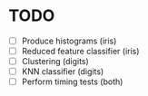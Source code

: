 # TODO

- [ ] Produce histograms (iris)
- [ ] Reduced feature classifier (iris)
- [ ] Clustering (digits)
- [ ] KNN classifier (digits)
- [ ] Perform timing tests (both)
